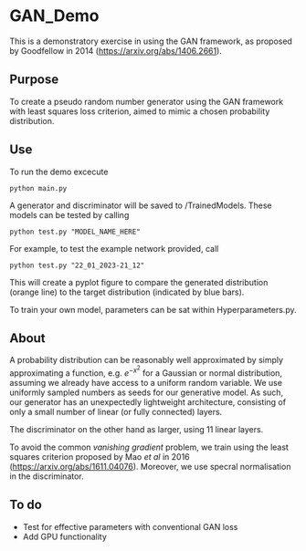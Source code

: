 # GAN_Demo

This is a demonstratory exercise in using the GAN framework, as proposed by Goodfellow in 2014 (https://arxiv.org/abs/1406.2661).

## Purpose

To create a pseudo random number generator using the GAN framework with least squares loss criterion, 
aimed to mimic a chosen probability distribution.

## Use 

To run the demo excecute

    python main.py
    
A generator and discriminator will be saved to /TrainedModels. These models can be tested by calling

    python test.py "MODEL_NAME_HERE"
    
For example, to test the example network provided, call

    python test.py "22_01_2023-21_12"
    
 This will create a pyplot figure to compare the generated distribution (orange line) 
 to the target distribution (indicated by blue bars).
 
 To train your own model, parameters can be sat within Hyperparameters.py.
 
 ## About 
 
 A probability distribution can be reasonably well 
 approximated by simply approximating a function, e.g. $e^{-x^2}$ 
 for a Gaussian or normal distribution, assuming we already have access
 to a uniform random variable. We use uniformly sampled numbers as
 seeds for our generative model. As such, our generator has an
 unexpectedly lightweight architecture, consisting of only a small
 number of linear (or fully connected) layers.
 
 The discriminator on the other hand as larger, using 11 linear 
 layers.
 
 To avoid the common _vanishing gradient_ problem, we train using the 
 least squares criterion proposed by Mao _et al_ in 2016 
 (https://arxiv.org/abs/1611.04076). Moreover, we use specral normalisation
 in the discriminator.
 
 
 
 ## To do
 
 - Test for effective parameters with conventional GAN loss
 - Add GPU functionality
